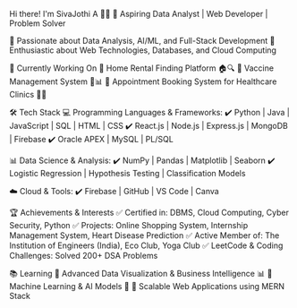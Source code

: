 Hi there! I'm SivaJothi A 👋😄
🚀 Aspiring Data Analyst | Web Developer | Problem Solver

🔹 Passionate about Data Analysis, AI/ML, and Full-Stack Development
🔹 Enthusiastic about Web Technologies, Databases, and Cloud Computing

🌱 Currently Working On
📌 Home Rental Finding Platform 🏠🔍
📌 Vaccine Management System 💉📊
📌 Appointment Booking System for Healthcare Clinics 🏥📅

🛠️ Tech Stack
💻 Programming Languages & Frameworks:
✔️ Python | Java | JavaScript | SQL | HTML | CSS
✔️ React.js | Node.js | Express.js | MongoDB | Firebase
✔️ Oracle APEX | MySQL | PL/SQL

📊 Data Science & Analysis:
✔️ NumPy | Pandas | Matplotlib | Seaborn
✔️ Logistic Regression | Hypothesis Testing | Classification Models

☁️ Cloud & Tools:
✔️ Firebase | GitHub | VS Code | Canva

🏆 Achievements & Interests
✅ Certified in: DBMS, Cloud Computing, Cyber Security, Python
✅ Projects: Online Shopping System, Internship Management System, Heart Disease Prediction
✅ Active Member of: The Institution of Engineers (India), Eco Club, Yoga Club
✅ LeetCode & Coding Challenges: Solved 200+ DSA Problems

📚 Learning
📌 Advanced Data Visualization & Business Intelligence 📊
📌 Machine Learning & AI Models 🤖
📌 Scalable Web Applications using MERN Stack

